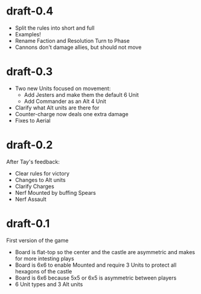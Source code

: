 # draft-0.4

- Split the rules into short and full
- Examples!
- Rename Faction and Resolution Turn to Phase
- Cannons don't damage allies, but should not move

# draft-0.3

- Two new Units focused on movement:
  - Add Jesters and make them the default 6 Unit
  - Add Commander as an Alt 4 Unit
- Clarify what Alt units are there for
- Counter-charge now deals one extra damage
- Fixes to Aerial

# draft-0.2

After Tay's feedback:

- Clear rules for victory
- Changes to Alt units
- Clarify Charges
- Nerf Mounted by buffing Spears
- Nerf Assault

# draft-0.1

First version of the game

- Board is flat-top so the center and the castle are asymmetric and makes for more intesting plays
- Board is 6x6 to enable Mounted and require 3 Units to protect all hexagons of the castle
- Board is 6x6 because 5x5 or 6x5 is asymmetric between players
- 6 Unit types and 3 Alt units

